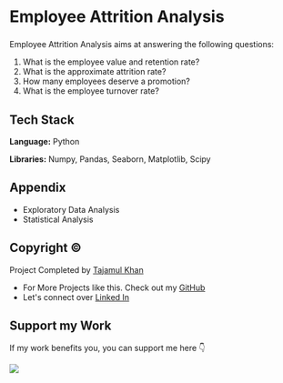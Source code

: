 # Employee Attrition Analysis

###

Employee Attrition Analysis aims at answering the following questions:
1. What is the employee value and retention rate?
2. What is the approximate attrition rate?
3. How many employees deserve a promotion?
4. What is the employee turnover rate?


## Tech Stack

**Language:** Python

**Libraries:** Numpy, Pandas, Seaborn, Matplotlib, Scipy


## Appendix

* Exploratory Data Analysis
* Statistical Analysis

## Copyright ©

Project Completed by [Tajamul Khan](https://github.com/tajamulk2)
* For More Projects like this. Check out my [GitHub](https://github.com/tajamulk2)
* Let's connect over [Linked In](https://www.linkedin.com/in/tajamulk2/)

## Support my Work

If my work benefits you, you can support me here 👇 

<a href="https://www.buymeacoffee.com/tajamulk2"><img src="https://img.buymeacoffee.com/button-api/?text=Buy me a Coffee&emoji=&slug=tajamulk2&button_colour=ffdd00&font_colour=000000&font_family=Bree&outline_colour=000000&coffee_colour=ffffff" /></a>  



